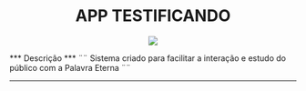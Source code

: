 <h1 align="center"> APP TESTIFICANDO </h1>

<p align="center">
<img 
  src="https://i.ytimg.com/vi/EedbZVp-LHw/maxresdefault.jpg"
  width={10}  
/>
</p>
*** Descrição ***
¨¨ Sistema criado para facilitar a interação e estudo do público com a Palavra Eterna ¨¨

***